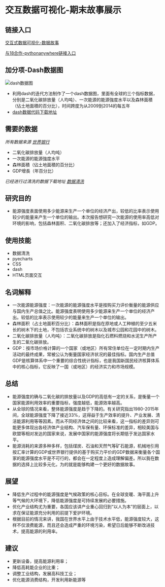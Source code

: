 # 交互数据可视化-期末故事展示

## 链接入口

[交互式数据可视化-数据故事](http://nfunm066.gitee.io/intercative_visual/)

[与18合作-pythonanywhere链接入口](http://jingwenfung1111.pythonanywhere.com/)

## 加分项-Dash数据图
![dash数据图](https://gitee.com/NFUNM066/Intercative_Visual/raw/master/dash%E6%95%B0%E6%8D%AE%E5%9B%BE.png)

- 利用dash的迭代方法制作了一个dash数据图，里面有全球的三个指标数据，分别是二氧化碳排放量（人均吨）、一次能源的能源強度水平以及森林面積（佔土地面積的百分比），时间跨度为从2009到2014的每五年
- [dash数据代码下载地址](https://gitee.com/NFUNM066/Intercative_Visual/blob/master/171013066-%E8%8E%AB%E7%86%99%E5%BD%A4-dash.zip)

## 需要的数据

_所有数据来源 [世界银行](http://datatopics.worldbank.org/world-development-indicators/themes/environment.html)_

- 二氧化碳排放量（人均吨）
- 一次能源的能源強度水平
- 森林面積（佔土地面積的百分比）
- GDP增長（年百分比）

_已经进行过清洗的数据下载地址 [数据清洗](https://gitee.com/NFUNM066/Intercative_Visual/blob/master/final.zip)_

## 研究目的
- 能源强度表面使用多少能源来生产一个单位的经济产出，较低的比率表示使用较少的能量来产生一个单位的输出。本次报告想研究一次能源的使用率高低对环境的影响，包括森林面积、二氧化碳排放等；还加入了经济指标，如GDP。

## 使用技能
- 数据清洗
- pyecharts
- CSS
- dash
- HTML页面交互

## 名词解释
- 一次能源能源强度：一次能源的能源强度水平是按购买力评价衡量的能源供应与国内生产总值之比。能源强度表明使用多少能源来生产一个单位的经济产出。较低的比率表示使用较少的能量来生产一个单位的输出。
- 森林面积（占土地面积百分比）：森林面积是指在原地或人工种植的至少五米长的树木下的土地，不包括农业系统中的树木以及城市公园和花园中的树木。
- 二氧化碳排放量（人均吨）：二氧化碳排放是指化石燃料燃烧和水泥生产所产生的二氧化碳排放。
- GDP：按市场价格计算的一个国家（或地区）所有常住单位在一定时期内生产活动的最终成果，常被公认为衡量国家经济状况的最佳指标。国内生产总值GDP是核算体系中一个重要的综合性统计指标，也是我国新国民经济核算体系中的核心指标，它反映了一国（或地区）的经济实力和市场规模。

## 总结
- 能源强度的确与二氧化碳的排放量以及GDP的高低有一定的关系，是衡量一个国家能源利用效率的重要指标，强度越低，能源效率越高。
- 从全球的情况来看，整体能源强度是趋于下降的。有关研究指出1980-2015年间，全球能源强度下降了接近33%，这得益于生产效率的提升、产业发展、清洁能源利用等等因素。而从不同经济体之间的比较来看，这一指标的差异则可能更多体现出各经济体产业结构、汽车保有量、环保标准的差异，相较美国与欧盟等相对发达的国家来说，发展中国家的能源强度将长期低于发达国家水平。
- 能源消耗的来源多种多样，包括煤炭、石油和天然气等矿石能源，机械地引用按汇率计算的GDP或世界银行提供的基于购买力平价的GDP数据来衡量各个国家的能源强度水平是不可行的，都会在一定程度上造成理解偏差。所以我在数据的选择上比较多元化，为的就是能够构建一个更好的数据故事。

## 展望
- 降低生产过程中的能源强度是气候政策的核心目标。在全球变暖、海平面上升等气候的大环境下，降低能源强度是可持续发展的必要措施。
- 优化产业结构尤为重要，各国应该讲产业重心回归到“以人为本”的层面上，以求在保证能源充分利用的前提下爱护环境。
- 根据目前的情况来讲，我国在世界水平上由于技术水平低，能源强度较大，这样不仅浪费能源，而且还会造成严重的环境污染，希望日后能够不断改进技术，提高能源的利用率。

## 建议
- 更新设备，提高能源利用率；
- 降低高耗能企业的比重；
- 调整工业结构，发展高科技工业；
- 优化能源消费结构，开发利用新能源等

